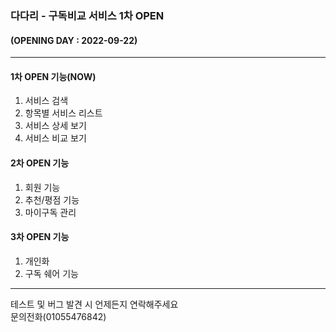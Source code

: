 ### 다다리 - 구독비교 서비스 1차 OPEN
#### (OPENING DAY : 2022-09-22)
---

#### 1차 OPEN 기능(NOW)

1. 서비스 검색
2. 항목별 서비스 리스트
3. 서비스 상세 보기
4. 서비스 비교 보기

#### 2차 OPEN 기능

1. 회원 기능
2. 추천/평점 기능
3. 마이구독 관리

#### 3차 OPEN 기능

1. 개인화
2. 구독 쉐어 기능

---

테스트 및 버그 발견 시 언제든지 연락해주세요<br>
문의전화(01055476842)
